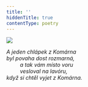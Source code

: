 ```yaml
---
title: ''
hiddenTitle: true
contentType: poetry
---
```


<section>

![](../Images/100.jpg)

_A jeden chlápek z Komárna  
byl povaha dost rozmarná,  
         a tak vám místo voru  
         vesloval na lavóru,  
když si chtěl vyjet z Komárna._

</section>
